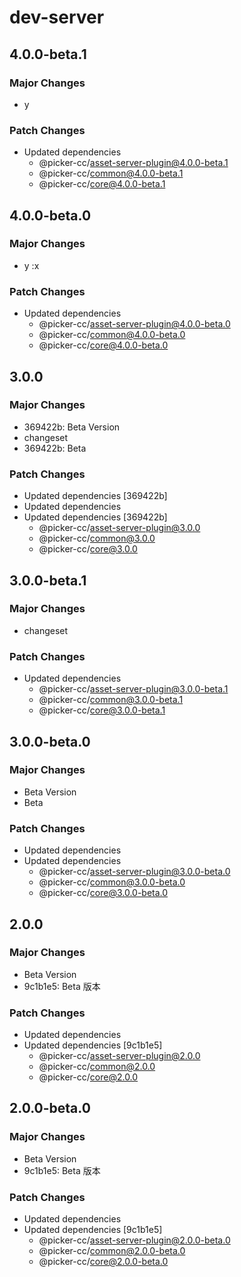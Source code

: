 # dev-server

## 4.0.0-beta.1

### Major Changes

-   y

### Patch Changes

-   Updated dependencies
    -   @picker-cc/asset-server-plugin@4.0.0-beta.1
    -   @picker-cc/common@4.0.0-beta.1
    -   @picker-cc/core@4.0.0-beta.1

## 4.0.0-beta.0

### Major Changes

-   y
    :x

### Patch Changes

-   Updated dependencies
    -   @picker-cc/asset-server-plugin@4.0.0-beta.0
    -   @picker-cc/common@4.0.0-beta.0
    -   @picker-cc/core@4.0.0-beta.0

## 3.0.0

### Major Changes

-   369422b: Beta Version
-   changeset
-   369422b: Beta

### Patch Changes

-   Updated dependencies [369422b]
-   Updated dependencies
-   Updated dependencies [369422b]
    -   @picker-cc/asset-server-plugin@3.0.0
    -   @picker-cc/common@3.0.0
    -   @picker-cc/core@3.0.0

## 3.0.0-beta.1

### Major Changes

-   changeset

### Patch Changes

-   Updated dependencies
    -   @picker-cc/asset-server-plugin@3.0.0-beta.1
    -   @picker-cc/common@3.0.0-beta.1
    -   @picker-cc/core@3.0.0-beta.1

## 3.0.0-beta.0

### Major Changes

-   Beta Version
-   Beta

### Patch Changes

-   Updated dependencies
-   Updated dependencies
    -   @picker-cc/asset-server-plugin@3.0.0-beta.0
    -   @picker-cc/common@3.0.0-beta.0
    -   @picker-cc/core@3.0.0-beta.0

## 2.0.0

### Major Changes

-   Beta Version
-   9c1b1e5: Beta 版本

### Patch Changes

-   Updated dependencies
-   Updated dependencies [9c1b1e5]
    -   @picker-cc/asset-server-plugin@2.0.0
    -   @picker-cc/common@2.0.0
    -   @picker-cc/core@2.0.0

## 2.0.0-beta.0

### Major Changes

-   Beta Version
-   9c1b1e5: Beta 版本

### Patch Changes

-   Updated dependencies
-   Updated dependencies [9c1b1e5]
    -   @picker-cc/asset-server-plugin@2.0.0-beta.0
    -   @picker-cc/common@2.0.0-beta.0
    -   @picker-cc/core@2.0.0-beta.0
